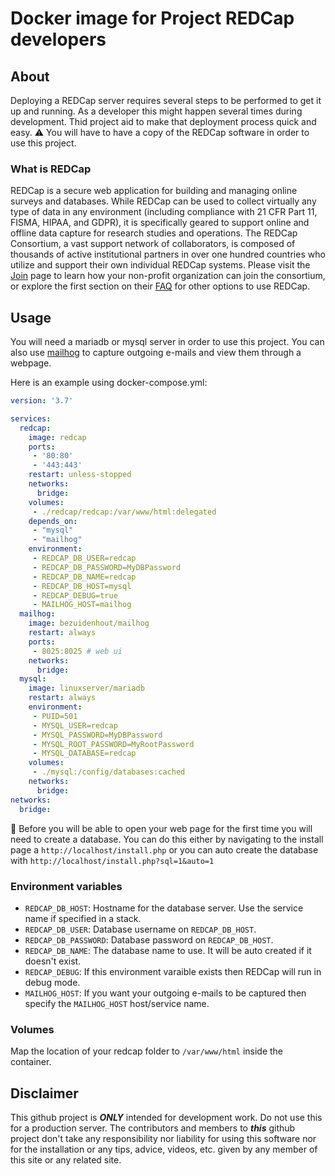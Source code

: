 # Docker image for Project REDCap developers

## About

Deploying a REDCap server requires several steps to be performed to get it up and running. As a developer this might happen several times during development. Thid project aid to make that deployment process quick and easy. :warning: You will have to have a copy of the REDCap software in order to use this project.

### What is REDCap

REDCap is a secure web application for building and managing online surveys and databases. While REDCap can be used to collect virtually any type of data in any environment (including compliance with 21 CFR Part 11, FISMA, HIPAA, and GDPR), it is specifically geared to support online and offline data capture for research studies and operations. The REDCap Consortium, a vast support network of collaborators, is composed of thousands of active institutional partners in over one hundred countries who utilize and support their own individual REDCap systems. Please visit the [Join](https://projectredcap.org/partners/join/) page to learn how your non-profit organization can join the consortium, or explore the first section on their [FAQ](https://projectredcap.org/about/faq/) for other options to use REDCap.

## Usage

You will need a mariadb or mysql server in order to use this project. You can also use [mailhog](https://hub.docker.com/repository/docker/bezuidenhout/mailhog) to capture outgoing e-mails and view them through a webpage.

Here is an example using docker-compose.yml:

```yaml
version: '3.7'

services:
  redcap:
    image: redcap
    ports:
     - '80:80'
     - '443:443'
    restart: unless-stopped
    networks:
      bridge:
    volumes:
     - ./redcap/redcap:/var/www/html:delegated
    depends_on:
     - "mysql"
     - "mailhog"
    environment:
     - REDCAP_DB_USER=redcap
     - REDCAP_DB_PASSWORD=MyDBPassword
     - REDCAP_DB_NAME=redcap
     - REDCAP_DB_HOST=mysql
     - REDCAP_DEBUG=true
     - MAILHOG_HOST=mailhog
  mailhog:
    image: bezuidenhout/mailhog
    restart: always
    ports:
     - 8025:8025 # web ui
    networks:
      bridge:
  mysql:
    image: linuxserver/mariadb
    restart: always
    environment:
     - PUID=501
     - MYSQL_USER=redcap
     - MYSQL_PASSWORD=MyDBPassword
     - MYSQL_ROOT_PASSWORD=MyRootPassword
     - MYSQL_DATABASE=redcap
    volumes:
     - ./mysql:/config/databases:cached
    networks:
      bridge:
networks:
  bridge:
``` 

:memo: Before you will be able to open your web page for the first time you will need to create a database. You can do this either by navigating to the install page a `http://localhost/install.php` or you can auto create the database with `http://localhost/install.php?sql=1&auto=1`

### Environment variables

* `REDCAP_DB_HOST`: Hostname for the database server. Use the service name if specified in a stack.
* `REDCAP_DB_USER`: Database username on `REDCAP_DB_HOST`.
* `REDCAP_DB_PASSWORD`: Database password on `REDCAP_DB_HOST`.
* `REDCAP_DB_NAME`: The database name to use. It will be auto created if it doesn't exist.
* `REDCAP_DEBUG`: If this environment varaible exists then REDCap will run in debug mode.
* `MAILHOG_HOST`: If you want your outgoing e-mails to be captured then specify the `MAILHOG_HOST` host/service name.

### Volumes

Map the location of your redcap folder to `/var/www/html` inside the container.

## Disclaimer

This github project is _**ONLY**_ intended for development work. Do not use this for a production server. 
The contributors and members to _**this**_ github project don't take any responsibility nor liability for using this software nor for the installation or any tips, advice, videos, etc. given by any member of this site or any related site.
